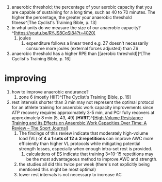 1. anaerobic threshold; the percentage of your aerobic capacity that you are capable of sustaining for a long time, such as 40 to 70 minutes. The higher the percentage, the greater your anaerobic threshold fitness^[The Cyclist's Training Bible, p. 13]
2. in what units do we measure the size of our anaerobic capacity?^[https://youtu.be/RYJS8CqSi84?t=4020]
	1. joules
		1. expenditure follows a linear trend e.g. Z7 doesn't necessarily consume more joules (external forces adjusted) than Z6
3. anaerobic threshold has a higher RPE than [[aerobic threshold]]^[The Cyclist's Training Bible, p. 16]

# improving
1. how to improve anaerobic endurance?
	1. zone 6 (mostly HIIT)^[The Cyclist's Training Bible, p. 19]
2. rest intervals shorter than 3 min may not represent the optimal protocol for an athlete training for anaerobic work capacity improvements since ATP recovery requires approximately 3-5 min, and PCr fully recovers at approximately 8 min (5, 43, 49) (**HVRT**)^[[High Volume Resistance Training and its Effects on Anaerobic Work Capacities Over Time: A Review – The Sport Journal](https://thesportjournal.org/article/high-volume-resistance-training-and-its-effects-on-anaerobic-work-capacities-over-time-a-review/)]
	1. The findings of this review indicate that moderately high-volume load (VL) of **4 ± 1 sets of 12 ± 3 repetitions** can improve AWC more efficiently than higher VL protocols while mitigating potential strength losses, especially when enough intra-set rest is provided.
		1. calculations of ES indicate that training 3×10-15 repetitions may be the most advantageous method to improve AWC and strength.
	2. the studies all did this twice per week (there's not explicitly being mentioned this might be most optimal)
	2. lower rest intervals is not necessary to increase AC